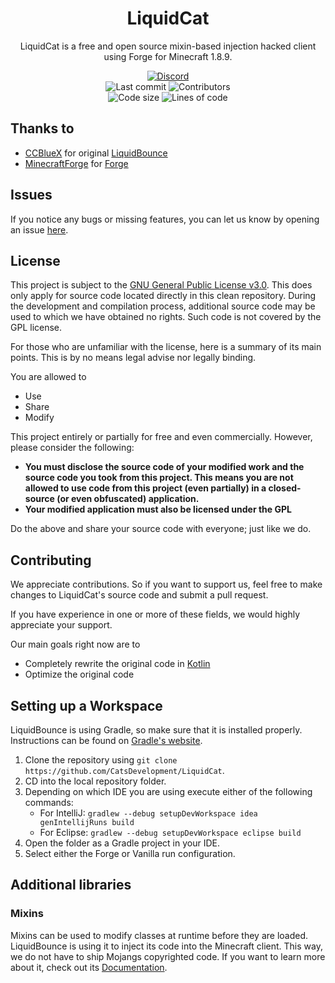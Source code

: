 <h1 align="center">
    LiquidCat
</h1>

<p align="center">
    LiquidCat is a free and open source mixin-based injection hacked client using Forge for Minecraft 1.8.9.
</p>

<div align="center">
    <a href="https://discord.gg/asCkVB9Gj3"><img src="https://img.shields.io/discord/937649672284164126?color=%23141515&label=Discord&logo=Discord&logoColor=white&labelColor=%235865F2" alt="Discord"/></a>
    <br>
    <img src="https://img.shields.io/github/last-commit/CatsDevelopment/LiquidCat?label=Last%20commit&logo=GitHub&logoColor=white&labelColor=%231b1f23" alt="Last commit"/>
    <img src="https://img.shields.io/github/contributors/CatsDevelopment/LiquidCat?label=Contributors&logo=GitHub&logoColor=white&labelColor=%231b1f23" alt="Contributors"/>
    <br>
    <img src="https://img.shields.io/github/languages/code-size/CatsDevelopment/LiquidCat?label=Code%20size&logo=GitHub&logoColor=white&labelColor=%231b1f23" alt="Code size">
    <img src="https://img.shields.io/tokei/lines/github/CatsDevelopment/LiquidCat?label=Lines%20of%20code&logo=GitHub&logoColor=white&labelColor=%231b1f23" alt="Lines of code"/>
</div>

## Thanks to
- [CCBlueX](https://github.com/CCBlueX) for original [LiquidBounce](https://github.com/CCBlueX/LiquidBounce/tree/legacy)
- [MinecraftForge](https://github.com/MinecraftForge) for [Forge](https://github.com/MinecraftForge/MinecraftForge)

## Issues
If you notice any bugs or missing features, you can let us know by opening an issue [here](https://github.com/CatsDevelopment/LiquidCat/issues).

## License
This project is subject to the [GNU General Public License v3.0](LICENSE). This does only apply for source code located directly in this clean repository. During the development and compilation process, additional source code may be used to which we have obtained no rights. Such code is not covered by the GPL license.

For those who are unfamiliar with the license, here is a summary of its main points. This is by no means legal advise nor legally binding.

You are allowed to
- Use
- Share
- Modify

This project entirely or partially for free and even commercially. However, please consider the following:

- **You must disclose the source code of your modified work and the source code you took from this project. This means you are not allowed to use code from this project (even partially) in a closed-source (or even obfuscated) application.**
- **Your modified application must also be licensed under the GPL** 

Do the above and share your source code with everyone; just like we do.

## Contributing

We appreciate contributions. So if you want to support us, feel free to make changes to LiquidCat's source code and submit a pull request.

If you have experience in one or more of these fields, we would highly appreciate your support.

Our main goals right now are to
- Completely rewrite the original code in [Kotlin](https://kotlinlang.org)
- Optimize the original code

## Setting up a Workspace

LiquidBounce is using Gradle, so make sure that it is installed properly. Instructions can be found on [Gradle's website](https://gradle.org/install/).
1. Clone the repository using `git clone https://github.com/CatsDevelopment/LiquidCat`. 
2. CD into the local repository folder.
3. Depending on which IDE you are using execute either of the following commands:
    - For IntelliJ: `gradlew --debug setupDevWorkspace idea genIntellijRuns build`
    - For Eclipse: `gradlew --debug setupDevWorkspace eclipse build`
4. Open the folder as a Gradle project in your IDE.
5. Select either the Forge or Vanilla run configuration.

## Additional libraries

### Mixins
Mixins can be used to modify classes at runtime before they are loaded. LiquidBounce is using it to inject its code into the Minecraft client. This way, we do not have to ship Mojangs copyrighted code. If you want to learn more about it, check out its [Documentation](https://docs.spongepowered.org/5.1.0/en/plugin/internals/mixins.html).
